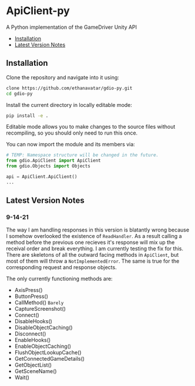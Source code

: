 # ApiClient-py
 A Python implementation of the GameDriver Unity API

 - [Installation](#Installation)
 - [Latest Version Notes](#Latest-Version-Notes)

## Installation

Clone the repository and navigate into it using:
```sh
clone https://github.com/ethanavatar/gdio-py.git
cd gdio-py
```

Install the current directory in locally editable mode:
```sh
pip install -e .
```

Editable mode allows you to make changes to the source files without recompiling, so you should only need to run this once.

You can now import the module and its members via:
```py
# TEMP: Namespace structure will be changed in the future.
from gdio.ApiClient import ApiClient
from gdio.Objects import Objects

api = ApiClient.ApiClient()
...
```

## Latest Version Notes
### 9-14-21
The way I am handling responses in this version is blatantly wrong because I somehow overlooked the existence of `ReadHandler`. As a result calling a method before the previous one recieves it's response will mix up the receival order and break everything. I am currently testing the fix for this. There are skeletons of all the outward facing methods in `ApiClient`, but most of them will throw a `NotImplementedError`. The same is true for the corresponding request and response objects.

The only currently functioning methods are:
 - AxisPress()
 - ButtonPress()
 - CallMethod() `Barely`
 - CaptureScreenshot()
 - Connect()
 - DisableHooks()
 - DisableObjectCaching()
 - Disconnect()
 - EnableHooks()
 - EnableObjectCaching()
 - FlushObjectLookupCache()
 - GetConnectedGameDetails()
 - GetObjectList()
 - GetSceneName()
 - Wait()
